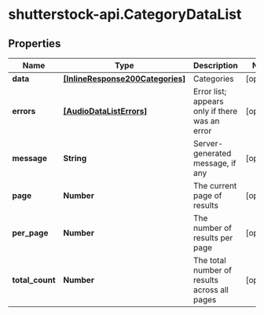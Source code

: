 # shutterstock-api.CategoryDataList

## Properties
Name | Type | Description | Notes
------------ | ------------- | ------------- | -------------
**data** | [**[InlineResponse200Categories]**](InlineResponse200Categories.md) | Categories | [optional] 
**errors** | [**[AudioDataListErrors]**](AudioDataListErrors.md) | Error list; appears only if there was an error | [optional] 
**message** | **String** | Server-generated message, if any | [optional] 
**page** | **Number** | The current page of results | [optional] 
**per_page** | **Number** | The number of results per page | [optional] 
**total_count** | **Number** | The total number of results across all pages | [optional] 


